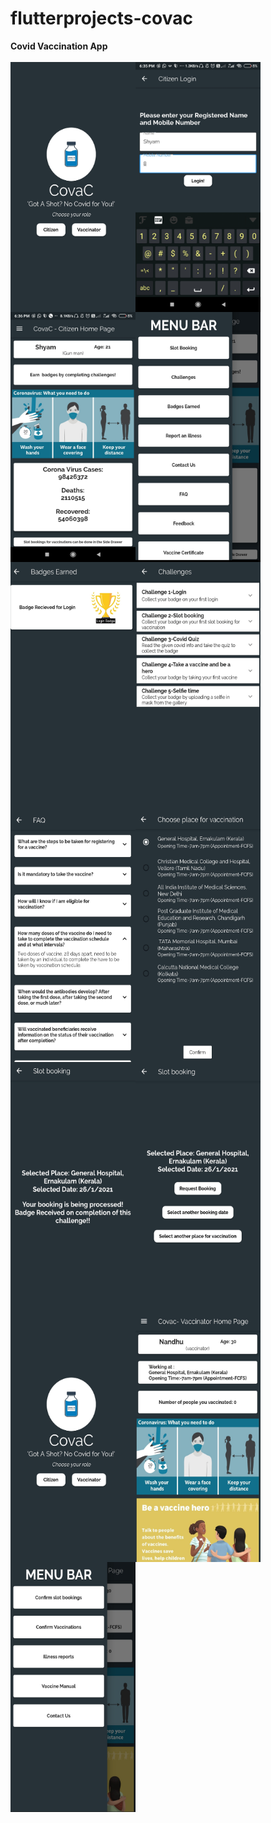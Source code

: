 # flutterprojects-covac
**Covid Vaccination App**<br><br>
<a href="url"><img src="/mainpage.jpg" align="left" height="400" width="200" padding="100"></a>
<a href="url"><img src="/login.jpg" align="left" height="400" width="200" ></a>
<a href="url"><img src="/citizen_home.jpg" align="left" height="400" width="200" ></a>
<a href="url"><img src="/citizen_nav_bar.jpg" align="left" height="400" width="200" ></a>
<a href="url"><img src="/badges.jpg" align="left" height="400" width="200" ></a>
<a href="url"><img src="/challenges.jpg" align="left" height="400" width="200" ></a>
<a href="url"><img src="/faq.jpg" align="left" height="400" width="200" ></a>
<a href="url"><img src="/place_selection.jpg" align="left" height="400" width="200" ></a>
<a href="url"><img src="/request_booking.jpg" align="left" height="400" width="200" ></a>
<a href="url"><img src="/slot_booking.jpg" align="left" height="400" width="200" ></a>
<a href="url"><img src="/mainpage.jpg" align="left" height="400" width="200" ></a>
<a href="url"><img src="/vaccinator_home.jpg" align="left" height="400" width="200" ></a>
<a href="url"><img src="/vaccinator_home_nav.jpg" align="left" height="400" width="200" ></a>
